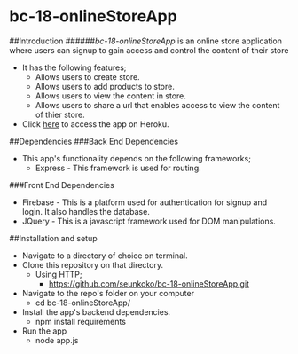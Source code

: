 # bc-18-onlineStoreApp

##Introduction
######_*bc-18-onlineStoreApp*_ is an online store application where users can signup to gain access and control the content of their store
* It has the following features;
	* Allows users to create store.
	* Allows users to add products to store.
	* Allows users to view the content in store.
	* Allows users to share a url that enables access to view the content of thier store.
* Click [here](https://bc-18-onlinestoreapp.herokuapp.com/) to access the app on Heroku.

##Dependencies
###Back End Dependencies
* This app's functionality depends on the following frameworks;
	* Express - This framework is used for routing.

###Front End Dependencies
* Firebase - This is a platform used for authentication for signup and login. It also handles the database.
* JQuery - This is a javascript framework used for DOM manipulations.

##Installation and setup
* Navigate to a directory of choice on terminal.
* Clone this repository on that directory.
	* Using HTTP;
		* https://github.com/seunkoko/bc-18-onlineStoreApp.git
* Navigate to the repo's folder on your computer
	* cd bc-18-onlineStoreApp/
* Install the app's backend dependencies.
	* npm install requirements
* Run the app
	* node app.js
